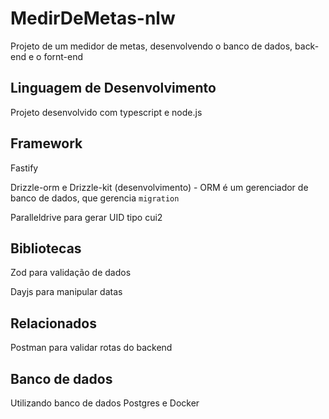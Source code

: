 # MedirDeMetas-nlw

Projeto de um medidor de metas, desenvolvendo o banco de dados, back-end e o fornt-end  

## Linguagem de Desenvolvimento

Projeto desenvolvido com typescript e node.js  

## Framework

Fastify  

Drizzle-orm e Drizzle-kit (desenvolvimento) - ORM é um gerenciador de banco de dados, que gerencia `migration`

Paralleldrive para gerar UID tipo cui2

## Bibliotecas

Zod para validação de dados

Dayjs para manipular datas

## Relacionados

Postman para validar rotas do backend

## Banco de dados

Utilizando banco de dados Postgres e Docker
